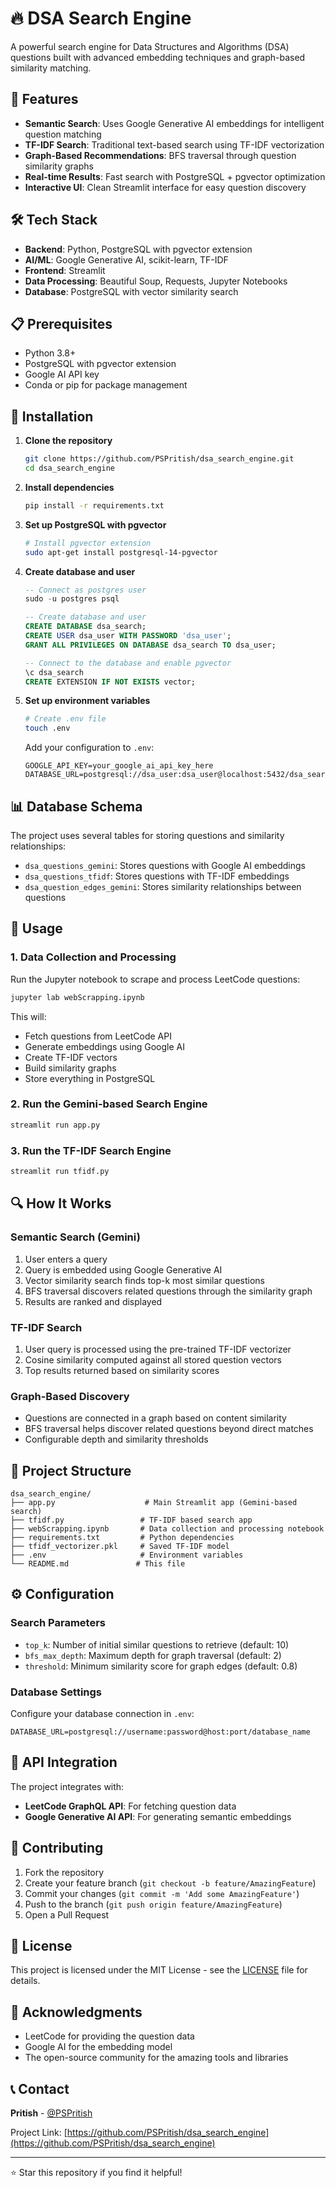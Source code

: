 # 🔥 DSA Search Engine

A powerful search engine for Data Structures and Algorithms (DSA) questions built with advanced embedding techniques and graph-based similarity matching.

## 🚀 Features

- **Semantic Search**: Uses Google Generative AI embeddings for intelligent question matching
- **TF-IDF Search**: Traditional text-based search using TF-IDF vectorization
- **Graph-Based Recommendations**: BFS traversal through question similarity graphs
- **Real-time Results**: Fast search with PostgreSQL + pgvector optimization
- **Interactive UI**: Clean Streamlit interface for easy question discovery

## 🛠️ Tech Stack

- **Backend**: Python, PostgreSQL with pgvector extension
- **AI/ML**: Google Generative AI, scikit-learn, TF-IDF
- **Frontend**: Streamlit
- **Data Processing**: Beautiful Soup, Requests, Jupyter Notebooks
- **Database**: PostgreSQL with vector similarity search

## 📋 Prerequisites

- Python 3.8+
- PostgreSQL with pgvector extension
- Google AI API key
- Conda or pip for package management

## 🔧 Installation

1. **Clone the repository**
   ```bash
   git clone https://github.com/PSPritish/dsa_search_engine.git
   cd dsa_search_engine
   ```

2. **Install dependencies**
   ```bash
   pip install -r requirements.txt
   ```

3. **Set up PostgreSQL with pgvector**
   ```bash
   # Install pgvector extension
   sudo apt-get install postgresql-14-pgvector
   ```

4. **Create database and user**
   ```sql
   -- Connect as postgres user
   sudo -u postgres psql
   
   -- Create database and user
   CREATE DATABASE dsa_search;
   CREATE USER dsa_user WITH PASSWORD 'dsa_user';
   GRANT ALL PRIVILEGES ON DATABASE dsa_search TO dsa_user;
   
   -- Connect to the database and enable pgvector
   \c dsa_search
   CREATE EXTENSION IF NOT EXISTS vector;
   ```

5. **Set up environment variables**
   ```bash
   # Create .env file
   touch .env
   ```
   
   Add your configuration to `.env`:
   ```
   GOOGLE_API_KEY=your_google_ai_api_key_here
   DATABASE_URL=postgresql://dsa_user:dsa_user@localhost:5432/dsa_search
   ```

## 📊 Database Schema

The project uses several tables for storing questions and similarity relationships:

- `dsa_questions_gemini`: Stores questions with Google AI embeddings
- `dsa_questions_tfidf`: Stores questions with TF-IDF embeddings  
- `dsa_question_edges_gemini`: Stores similarity relationships between questions

## 🚀 Usage

### 1. Data Collection and Processing

Run the Jupyter notebook to scrape and process LeetCode questions:

```bash
jupyter lab webScrapping.ipynb
```

This will:
- Fetch questions from LeetCode API
- Generate embeddings using Google AI
- Create TF-IDF vectors
- Build similarity graphs
- Store everything in PostgreSQL

### 2. Run the Gemini-based Search Engine

```bash
streamlit run app.py
```

### 3. Run the TF-IDF Search Engine

```bash
streamlit run tfidf.py
```

## 🔍 How It Works

### Semantic Search (Gemini)
1. User enters a query
2. Query is embedded using Google Generative AI
3. Vector similarity search finds top-k most similar questions
4. BFS traversal discovers related questions through the similarity graph
5. Results are ranked and displayed

### TF-IDF Search
1. User query is processed using the pre-trained TF-IDF vectorizer
2. Cosine similarity computed against all stored question vectors
3. Top results returned based on similarity scores

### Graph-Based Discovery
- Questions are connected in a graph based on content similarity
- BFS traversal helps discover related questions beyond direct matches
- Configurable depth and similarity thresholds

## 📁 Project Structure

```
dsa_search_engine/
├── app.py                    # Main Streamlit app (Gemini-based search)
├── tfidf.py                 # TF-IDF based search app
├── webScrapping.ipynb       # Data collection and processing notebook
├── requirements.txt         # Python dependencies
├── tfidf_vectorizer.pkl     # Saved TF-IDF model
├── .env                     # Environment variables
└── README.md               # This file
```

## ⚙️ Configuration

### Search Parameters

- `top_k`: Number of initial similar questions to retrieve (default: 10)
- `bfs_max_depth`: Maximum depth for graph traversal (default: 2)
- `threshold`: Minimum similarity score for graph edges (default: 0.8)

### Database Settings

Configure your database connection in `.env`:
```
DATABASE_URL=postgresql://username:password@host:port/database_name
```

## 🔧 API Integration

The project integrates with:
- **LeetCode GraphQL API**: For fetching question data
- **Google Generative AI API**: For generating semantic embeddings

## 🤝 Contributing

1. Fork the repository
2. Create your feature branch (`git checkout -b feature/AmazingFeature`)
3. Commit your changes (`git commit -m 'Add some AmazingFeature'`)
4. Push to the branch (`git push origin feature/AmazingFeature`)
5. Open a Pull Request

## 📝 License

This project is licensed under the MIT License - see the [LICENSE](LICENSE) file for details.

## 🙏 Acknowledgments

- LeetCode for providing the question data
- Google AI for the embedding model
- The open-source community for the amazing tools and libraries

## 📞 Contact

**Pritish** - [@PSPritish](https://github.com/PSPritish)

Project Link: [https://github.com/PSPritish/dsa_search_engine](https://github.com/PSPritish/dsa_search_engine)

---

⭐ Star this repository if you find it helpful!
